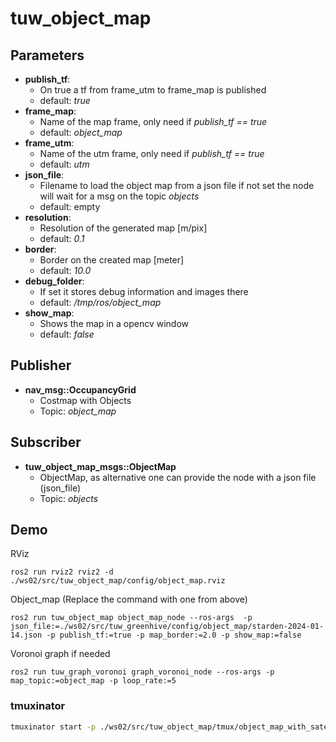 # tuw_object_map
## Parameters
* __publish_tf__: 
  * On true a tf from frame_utm to frame_map is published
  * default: *true*
* __frame_map__: 
  * Name of the map frame, only need if *publish_tf == true*
  * default: *object_map*
* __frame_utm__: 
  * Name of the utm frame, only need if *publish_tf == true*
  * default: *utm*
* __json_file__: 
  * Filename to load the object map from a json file if not set the node will wait for a msg on the topic *objects*
  * default: empty
* __resolution__: 
  * Resolution of the generated map [m/pix]
  * default: *0.1*
* __border__: 
  * Border on the created map [meter]
  * default: *10.0*
* __debug_folder__: 
  * If set it stores debug information and images there
  * default: */tmp/ros/object_map*
* __show_map__: 
  * Shows the map in a opencv window
  * default: *false*
## Publisher
* __nav_msg::OccupancyGrid__
  * Costmap with Objects 
  * Topic: *object_map*
## Subscriber
* __tuw_object_map_msgs::ObjectMap__
  * ObjectMap, as alternative one can provide the node with a json file (json_file)
  * Topic: *objects*

## Demo
RViz
```
ros2 run rviz2 rviz2 -d ./ws02/src/tuw_object_map/config/object_map.rviz
```

Object_map (Replace the command with one from above)
```
ros2 run tuw_object_map object_map_node --ros-args  -p json_file:=./ws02/src/tuw_greenhive/config/object_map/starden-2024-01-14.json -p publish_tf:=true -p map_border:=2.0 -p show_map:=false
```

Voronoi graph if needed
```
ros2 run tuw_graph_voronoi graph_voronoi_node --ros-args -p map_topic:=object_map -p loop_rate:=5
```


### tmuxinator
```bash
tmuxinator start -p ./ws02/src/tuw_object_map/tmux/object_map_with_satelitt_image.yml
```